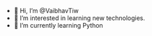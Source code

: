 - 👋 Hi, I’m @VaibhavTiw
- 👀 I’m interested in learning new technologies.
- 🌱 I’m currently learning Python


<!---
VaibhavTiw/VaibhavTiw is a ✨ special ✨ repository because its `README.md` (this file) appears on your GitHub profile.
You can click the Preview link to take a look at your changes.
--->
